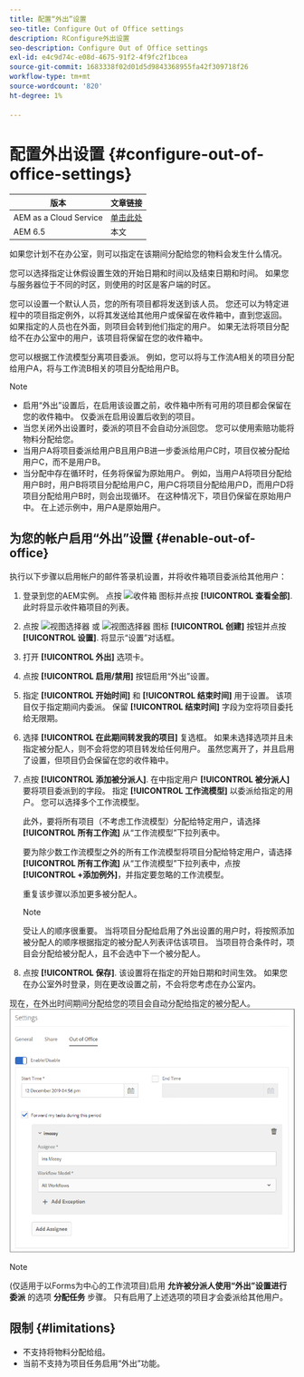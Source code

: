 ```yaml
---
title: 配置“外出”设置
seo-title: Configure Out of Office settings
description: RConfigure外出设置
seo-description: Configure Out of Office settings
exl-id: e4c9d74c-e08d-4675-91f2-4f9fc2f1bcea
source-git-commit: 1683338f02d01d5d9843368955fa42f309718f26
workflow-type: tm+mt
source-wordcount: '820'
ht-degree: 1%

---
```


# 配置外出设置 {#configure-out-of-office-settings}

| 版本 | 文章链接 |
| -------- | ---------------------------- |
| AEM as a Cloud Service | [单击此处](https://experienceleague.adobe.com/docs/experience-manager-cloud-service/content/forms/create-form-centric-workflows/configure-out-of-office-settings.html) |
| AEM 6.5 | 本文 |

如果您计划不在办公室，则可以指定在该期间分配给您的物料会发生什么情况。

您可以选择指定让休假设置生效的开始日期和时间以及结束日期和时间。 如果您与服务器位于不同的时区，则使用的时区是客户端的时区。

您可以设置一个默认人员，您的所有项目都将发送到该人员。 您还可以为特定进程中的项目指定例外，以将其发送给其他用户或保留在收件箱中，直到您返回。 如果指定的人员也在外面，则项目会转到他们指定的用户。 如果无法将项目分配给不在办公室中的用户，该项目将保留在您的收件箱中。

您可以根据工作流模型分离项目委派。 例如，您可以将与工作流A相关的项目分配给用户A，将与工作流B相关的项目分配给用户B。


>[!NOTE]
>
>* 启用“外出”设置后，在启用该设置之前，收件箱中所有可用的项目都会保留在您的收件箱中。 仅委派在启用设置后收到的项目。
>* 当您关闭外出设置时，委派的项目不会自动分派回您。 您可以使用索赔功能将物料分配给您。
>* 当用户A将项目委派给用户B且用户B进一步委派给用户C时，项目仅被分配给用户C，而不是用户B。
>* 当分配中存在循环时，任务将保留为原始用户。 例如，当用户A将项目分配给用户B时，用户B将项目分配给用户C，用户C将项目分配给用户D，而用户D将项目分配给用户B时，则会出现循环。 在这种情况下，项目仍保留在原始用户中。 在上述示例中，用户A是原始用户。

## 为您的帐户启用“外出”设置 {#enable-out-of-office}

执行以下步骤以启用帐户的邮件答录机设置，并将收件箱项目委派给其他用户：

1. 登录到您的AEM实例。 点按 ![收件箱](assets/bell.svg) 图标并点按 **[!UICONTROL 查看全部]**. 此时将显示收件箱项目的列表。
1. 点按 ![视图选择器](assets/viewlist.svg) 或 ![视图选择器](assets/calendar.svg) 图标 **[!UICONTROL 创建]** 按钮并点按 **[!UICONTROL 设置]**. 将显示“设置”对话框。
1. 打开 **[!UICONTROL 外出]** 选项卡。
1. 点按 **[!UICONTROL 启用/禁用]** 按钮启用“外出”设置。
1. 指定 **[!UICONTROL 开始时间]**  和 **[!UICONTROL 结束时间]** 用于设置。 该项目仅于指定期间内委派。 保留 **[!UICONTROL 结束时间]** 字段为空将项目委托给无限期。
1. 选择 **[!UICONTROL 在此期间转发我的项目]** 复选框。 如果未选择选项并且未指定被分配人，则不会将您的项目转发给任何用户。 虽然您离开了，并且启用了设置，但项目仍会保留在您的收件箱中。
1. 点按 **[!UICONTROL 添加被分派人]**. 在中指定用户 **[!UICONTROL 被分派人]** 要将项目委派到的字段。 指定 **[!UICONTROL 工作流模型]** 以委派给指定的用户。 您可以选择多个工作流模型。

   此外，要将所有项目（不考虑工作流模型）分配给特定用户，请选择 **[!UICONTROL 所有工作流]** 从“工作流模型”下拉列表中。 <br>

   要为除少数工作流模型之外的所有工作流模型将项目分配给特定用户，请选择 **[!UICONTROL 所有工作流]** 从“工作流模型”下拉列表中，点按 **[!UICONTROL +添加例外]**，并指定要忽略的工作流模型。
   <br>

   重复该步骤以添加更多被分配人。 <br>

   >[!NOTE]
   >
   >受让人的顺序很重要。 当将项目分配给启用了外出设置的用户时，将按照添加被分配人的顺序根据指定的被分配人列表评估该项目。 当项目符合条件时，项目会分配给被分配人，且不会选中下一个被分配人。

1. 点按 **[!UICONTROL 保存]**. 该设置将在指定的开始日期和时间生效。 如果您在办公室外时登录，则在更改设置之前，不会将您考虑在办公室内。

现在，在外出时间期间分配给您的项目会自动分配给指定的被分配人。
![外出](assets/out-of-office.png)

>[!NOTE]
>
>(仅适用于以Forms为中心的工作流项目)启用 **允许被分派人使用“外出”设置进行委派** 的选项 **分配任务** 步骤。 只有启用了上述选项的项目才会委派给其他用户。

## 限制 {#limitations}

* 不支持将物料分配给组。
* 当前不支持为项目任务启用“外出”功能。
